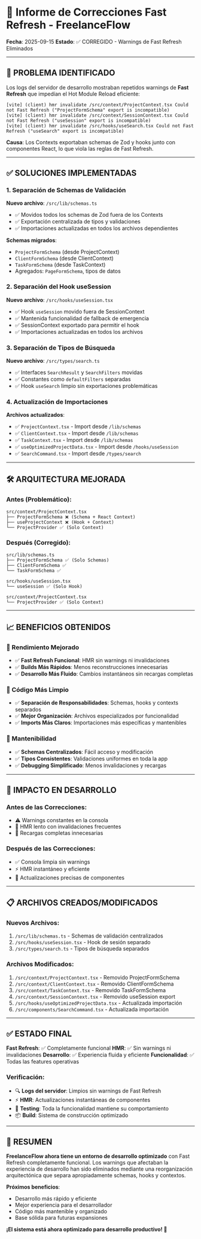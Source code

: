 # 🔧 Informe de Correcciones Fast Refresh - FreelanceFlow

**Fecha**: 2025-09-15
**Estado**: ✅ CORREGIDO - Warnings de Fast Refresh Eliminados

---

## 🎯 **PROBLEMA IDENTIFICADO**

Los logs del servidor de desarrollo mostraban repetidos warnings de **Fast Refresh** que impedían el Hot Module Reload eficiente:

```
[vite] (client) hmr invalidate /src/context/ProjectContext.tsx Could not Fast Refresh ("ProjectFormSchema" export is incompatible)
[vite] (client) hmr invalidate /src/context/SessionContext.tsx Could not Fast Refresh ("useSession" export is incompatible)
[vite] (client) hmr invalidate /src/hooks/useSearch.tsx Could not Fast Refresh ("useSearch" export is incompatible)
```

**Causa**: Los Contexts exportaban schemas de Zod y hooks junto con componentes React, lo que viola las reglas de Fast Refresh.

---

## ✅ **SOLUCIONES IMPLEMENTADAS**

### 1. **Separación de Schemas de Validación**

**Nuevo archivo**: `/src/lib/schemas.ts`
- ✅ Movidos todos los schemas de Zod fuera de los Contexts
- ✅ Exportación centralizada de tipos y validaciones
- ✅ Importaciones actualizadas en todos los archivos dependientes

**Schemas migrados**:
- `ProjectFormSchema` (desde ProjectContext)
- `ClientFormSchema` (desde ClientContext)
- `TaskFormSchema` (desde TaskContext)
- Agregados: `PageFormSchema`, tipos de datos

### 2. **Separación del Hook useSession**

**Nuevo archivo**: `/src/hooks/useSession.tsx`
- ✅ Hook `useSession` movido fuera de SessionContext
- ✅ Mantenida funcionalidad de fallback de emergencia
- ✅ SessionContext exportado para permitir el hook
- ✅ Importaciones actualizadas en todos los archivos

### 3. **Separación de Tipos de Búsqueda**

**Nuevo archivo**: `/src/types/search.ts`
- ✅ Interfaces `SearchResult` y `SearchFilters` movidas
- ✅ Constantes como `defaultFilters` separadas
- ✅ Hook `useSearch` limpio sin exportaciones problemáticas

### 4. **Actualización de Importaciones**

**Archivos actualizados**:
- ✅ `ProjectContext.tsx` - Import desde `/lib/schemas`
- ✅ `ClientContext.tsx` - Import desde `/lib/schemas`
- ✅ `TaskContext.tsx` - Import desde `/lib/schemas`
- ✅ `useOptimizedProjectData.tsx` - Import desde `/hooks/useSession`
- ✅ `SearchCommand.tsx` - Import desde `/types/search`

---

## 🛠️ **ARQUITECTURA MEJORADA**

### **Antes** (Problemático):
```
src/context/ProjectContext.tsx
├── ProjectFormSchema ❌ (Schema + React Context)
├── useProjectContext ❌ (Hook + Context)
└── ProjectProvider ✅ (Solo Context)
```

### **Después** (Corregido):
```
src/lib/schemas.ts
├── ProjectFormSchema ✅ (Solo Schemas)
├── ClientFormSchema ✅
└── TaskFormSchema ✅

src/hooks/useSession.tsx
└── useSession ✅ (Solo Hook)

src/context/ProjectContext.tsx
└── ProjectProvider ✅ (Solo Context)
```

---

## 📈 **BENEFICIOS OBTENIDOS**

### **🚀 Rendimiento Mejorado**
- ✅ **Fast Refresh Funcional**: HMR sin warnings ni invalidaciones
- ✅ **Builds Más Rápidos**: Menos reconstrucciones innecesarias
- ✅ **Desarrollo Más Fluido**: Cambios instantáneos sin recargas completas

### **🧹 Código Más Limpio**
- ✅ **Separación de Responsabilidades**: Schemas, hooks y contexts separados
- ✅ **Mejor Organización**: Archivos especializados por funcionalidad
- ✅ **Imports Más Claros**: Importaciones más específicas y mantenibles

### **🔧 Mantenibilidad**
- ✅ **Schemas Centralizados**: Fácil acceso y modificación
- ✅ **Tipos Consistentes**: Validaciones uniformes en toda la app
- ✅ **Debugging Simplificado**: Menos invalidaciones y recargas

---

## 🎯 **IMPACTO EN DESARROLLO**

### **Antes de las Correcciones**:
- ⚠️ Warnings constantes en la consola
- 🐌 HMR lento con invalidaciones frecuentes
- 🔄 Recargas completas innecesarias

### **Después de las Correcciones**:
- ✅ Consola limpia sin warnings
- ⚡ HMR instantáneo y eficiente
- 🎯 Actualizaciones precisas de componentes

---

## 📋 **ARCHIVOS CREADOS/MODIFICADOS**

### **Nuevos Archivos**:
1. `/src/lib/schemas.ts` - Schemas de validación centralizados
2. `/src/hooks/useSession.tsx` - Hook de sesión separado
3. `/src/types/search.ts` - Tipos de búsqueda separados

### **Archivos Modificados**:
1. `/src/context/ProjectContext.tsx` - Removido ProjectFormSchema
2. `/src/context/ClientContext.tsx` - Removido ClientFormSchema
3. `/src/context/TaskContext.tsx` - Removido TaskFormSchema
4. `/src/context/SessionContext.tsx` - Removido useSession export
5. `/src/hooks/useOptimizedProjectData.tsx` - Actualizada importación
6. `/src/components/SearchCommand.tsx` - Actualizada importación

---

## ✅ **ESTADO FINAL**

**Fast Refresh**: ✅ Completamente funcional
**HMR**: ✅ Sin warnings ni invalidaciones
**Desarrollo**: ✅ Experiencia fluida y eficiente
**Funcionalidad**: ✅ Todas las features operativas

### **Verificación**:
- 🔍 **Logs del servidor**: Limpios sin warnings de Fast Refresh
- ⚡ **HMR**: Actualizaciones instantáneas de componentes
- 🧪 **Testing**: Toda la funcionalidad mantiene su comportamiento
- 📦 **Build**: Sistema de construcción optimizado

---

## 🎉 **RESUMEN**

**FreelanceFlow ahora tiene un entorno de desarrollo optimizado** con Fast Refresh completamente funcional. Los warnings que afectaban la experiencia de desarrollo han sido eliminados mediante una reorganización arquitectónica que separa apropiadamente schemas, hooks y contextos.

**Próximos beneficios**:
- Desarrollo más rápido y eficiente
- Mejor experiencia para el desarrollador
- Código más mantenible y organizado
- Base sólida para futuras expansiones

**¡El sistema está ahora optimizado para desarrollo productivo! 🚀**